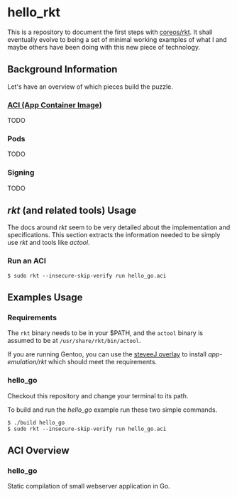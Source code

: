 # hello_rkt

This is a repository to document the first steps with
[coreos/rkt](https://github.com/coreos/rkt). It shall eventually evolve to being
a set of minimal working examples of what I and maybe others have been doing
with this new piece of technology.

## Background Information
Let's have an overview of which pieces build the puzzle.

### [ACI (App Container Image)](https://github.com/appc/spec/blob/master/SPEC.md#app-container-specification)
TODO

### Pods
TODO

### Signing
TODO


## *rkt* (and related tools) Usage
The docs around *rkt* seem to be very detailed about the implementation and
specifications. This section extracts the information needed to be simply use
*rkt* and tools like *actool*.

### Run an ACI

```
$ sudo rkt --insecure-skip-verify run hello_go.aci
```

## Examples Usage

### Requirements
The `rkt` binary needs to be in your $PATH, and the `actool` binary is assumed
to be at `/usr/share/rkt/bin/actool`.

If you are running Gentoo, you can use the [steveeJ
overlay](https://github.com/steveeJ/personal-portage-overlay) to install
*app-emulation/rkt* which should meet the requirements.

### hello\_go
Checkout this repository and change your terminal to its path.

To build and run the *hello\_go* example run these two simple commands.
```
$ ./build hello_go
$ sudo rkt --insecure-skip-verify run hello_go.aci
```

## ACI Overview

### hello\_go
Static compilation of small webserver application in Go.
